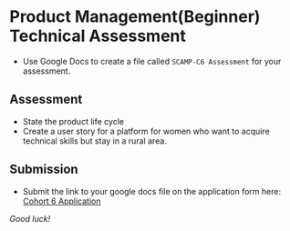 # Product Management(Beginner) Technical Assessment  

- Use Google Docs to create a file called ``SCAMP-C6 Assessment`` for your assessment. 


## Assessment
- State the product life cycle
- Create a user story for a platform for women who want to acquire technical skills but stay in a rural area.
 
## Submission 

- Submit the link to your google docs file on the application form here: [Cohort 6 Application](http://shecodeafrica.org/events) 


*Good luck!*
